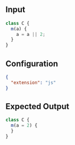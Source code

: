 
## Input
```javascript input
class C {
  m(a) {
    a = a || 2;
  }
}
```

## Configuration
```json configuration
{
  "extension": "js"
}
```

## Expected Output
```javascript expected output
class C {
  m(a = 2) {
  }
}
```
